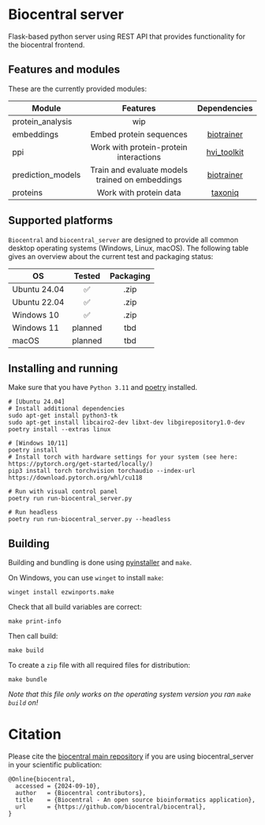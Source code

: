 # Biocentral server

Flask-based python server using REST API that provides functionality for the biocentral frontend.

## Features and modules

These are the currently provided modules:

| Module            |                    Features                     | Dependencies  | 
|-------------------|:-----------------------------------------------:|:-------------:|
| protein_analysis  |                       wip                       |               | 
| embeddings        |             Embed protein sequences             | [biotrainer]  | 
| ppi               |     Work with protein-protein interactions      | [hvi_toolkit] | 
| prediction_models | Train and evaluate models trained on embeddings | [biotrainer]  |
| proteins          |             Work with protein data              |   [taxoniq]   |

[biotrainer]: https://github.com/sacdallago/biotrainer

[hvi_toolkit]: https://github.com/SebieF/hvi_toolkit

[taxoniq]: https://github.com/taxoniq/taxoniq

## Supported platforms

`Biocentral` and `biocentral_server` are designed to provide all common desktop operating systems
(Windows, Linux, macOS).
The following table gives an overview about the current test and packaging status:

| OS           | Tested  | Packaging |
|--------------|:-------:|:---------:|
| Ubuntu 24.04 |    ✅    |   .zip    |
| Ubuntu 22.04 |    ✅    |   .zip    |
| Windows 10   |    ✅    |   .zip    |
| Windows 11   | planned |    tbd    |
| macOS        | planned |    tbd    |

## Installing and running

Make sure that you have `Python 3.11` and [poetry](https://python-poetry.org/docs/#installation) installed.

```shell
# [Ubuntu 24.04] 
# Install additional dependencies 
sudo apt-get install python3-tk
sudo apt-get install libcairo2-dev libxt-dev libgirepository1.0-dev
poetry install --extras linux

# [Windows 10/11]
poetry install
# Install torch with hardware settings for your system (see here: https://pytorch.org/get-started/locally/)
pip3 install torch torchvision torchaudio --index-url https://download.pytorch.org/whl/cu118

# Run with visual control panel
poetry run run-biocentral_server.py

# Run headless
poetry run run-biocentral_server.py --headless
```

## Building

Building and bundling is done using [pyinstaller](https://pyinstaller.org/en/stable/) and `make`.

On Windows, you can use `winget` to install `make`:

```shell
winget install ezwinports.make
```

Check that all build variables are correct:

```shell
make print-info
```

Then call build:

```shell
make build
```

To create a `zip` file with all required files for distribution:

```shell
make bundle
```

*Note that this file only works on the operating system version you ran `make build` on!*


# Citation

Please cite the [biocentral main repository](https://github.com/biocentral/biocentral) if you are using 
biocentral_server in your scientific publication:

```text
@Online{biocentral,
  accessed = {2024-09-10},
  author   = {Biocentral contributors},
  title    = {Biocentral - An open source bioinformatics application},
  url      = {https://github.com/biocentral/biocentral},
}
```